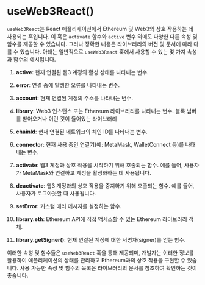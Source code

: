 # useWeb3React() 
`useWeb3React`는 React 애플리케이션에서 Ethereum 및 Web3와 상호 작용하는 데 사용되는 훅입니다. 이 훅은 `activate` 함수와 `active` 변수 외에도 다양한 다른 속성 및 함수를 제공할 수 있습니다. 그러나 정확한 내용은 라이브러리의 버전 및 문서에 따라 다를 수 있습니다. 아래는 일반적으로 `useWeb3React` 훅에서 사용할 수 있는 몇 가지 속성과 함수의 예시입니다.

1. **active**: 현재 연결된 웹3 계정의 활성 상태를 나타내는 변수.
    
2. **error**: 연결 중에 발생한 오류를 나타내는 변수.
    
3. **account**: 현재 연결된 계정의 주소를 나타내는 변수.
    
4. **library**: Web3 인스턴스 또는 Ethereum 라이브러리를 나타내는 변수.
		블록 넘버를 받아오거나 이런 것이 들어있는 라이브러리
    
5. **chainId**: 현재 연결된 네트워크의 체인 ID를 나타내는 변수.
    
6. **connector**: 현재 사용 중인 연결기(예: MetaMask, WalletConnect 등)를 나타내는 변수.
    
7. **activate**: 웹3 계정과 상호 작용을 시작하기 위해 호출되는 함수. 예를 들어, 사용자가 MetaMask와 연결하고 계정을 활성화하는 데 사용됩니다.
    
8. **deactivate**: 웹3 계정과의 상호 작용을 중지하기 위해 호출되는 함수. 예를 들어, 사용자가 로그아웃할 때 사용됩니다.
    
9. **setError**: 커스텀 에러 메시지를 설정하는 함수.
    
10. **library.eth**: Ethereum API에 직접 액세스할 수 있는 Ethereum 라이브러리 객체.
    
11. **library.getSigner()**: 현재 연결된 계정에 대한 서명자(signer)를 얻는 함수.
    

이러한 속성 및 함수들은 `useWeb3React` 훅을 통해 제공되며, 개발자는 이러한 정보를 활용하여 애플리케이션의 상태를 관리하고 Ethereum과의 상호 작용을 구현할 수 있습니다. 사용 가능한 속성 및 함수의 목록은 라이브러리의 문서를 참조하여 확인하는 것이 좋습니다.


